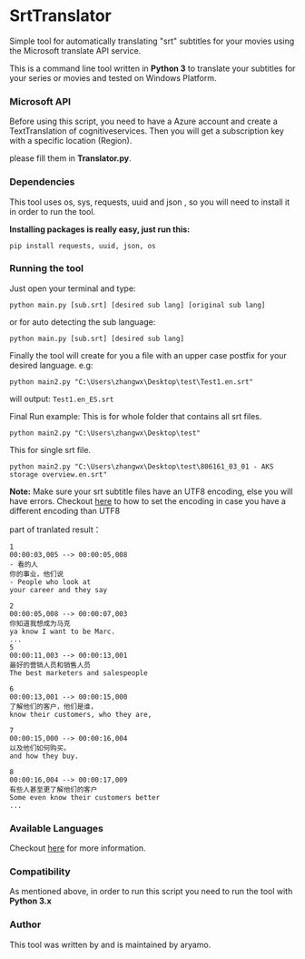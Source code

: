 # SrtTranslator
Simple tool for automatically translating "srt" subtitles for your movies using the Microsoft translate API service.

This is a command line tool written in <strong>Python 3</strong> to translate your subtitles for your series or movies and tested on Windows Platform.

###  Microsoft API 
Before using this script, you need to have a Azure account and create a TextTranslation of cognitiveservices.
Then you will get a subscription key with a specific location (Region).

please fill them in <b>Translator.py</b>.

### Dependencies
This tool uses os, sys, requests, uuid and json , so you will need to install it in order to run the tool.

<strong>Installing packages is really easy, just run this:</strong>
```
pip install requests, uuid, json, os
```
### Running the tool
Just open your terminal and type:
```
python main.py [sub.srt] [desired sub lang] [original sub lang]
```
or for auto detecting the sub language:
```
python main.py [sub.srt] [desired sub lang]
```
Finally the tool will create for you a file with an upper case postfix for your desired language. e.g:
```
python main2.py "C:\Users\zhangwx\Desktop\test\Test1.en.srt"
```
will output: ```Test1.en_ES.srt```

Final Run example:
This is for whole folder that contains all srt files.
```
python main2.py "C:\Users\zhangwx\Desktop\test"
```
This for single srt file.
```
python main2.py "C:\Users\zhangwx\Desktop\test\806161_03_01 - AKS storage overview.en.srt"
```
<strong>Note:</strong> Make sure your srt subtitle files have an UTF8 encoding, else you will have errors.
Checkout <a href="http://redhotwords.com/unicode.html">here</a> to how to set the encoding in case you have a different encoding than UTF8

part of tranlated result：
```
1
00:00:03,005 --> 00:00:05,008
- 看的人
你的事业，他们说
- People who look at
your career and they say

2
00:00:05,008 --> 00:00:07,003
你知道我想成为马克
ya know I want to be Marc.
...
5
00:00:11,003 --> 00:00:13,001
最好的营销人员和销售人员
The best marketers and salespeople

6
00:00:13,001 --> 00:00:15,000
了解他们的客户，他们是谁，
know their customers, who they are,

7
00:00:15,000 --> 00:00:16,004
以及他们如何购买。
and how they buy.

8
00:00:16,004 --> 00:00:17,009
有些人甚至更了解他们的客户
Some even know their customers better
...

```

### Available Languages
Checkout <a href="https://docs.microsoft.com/zh-cn/azure/cognitive-services/Translator/language-support#translation">here</a> for more information.

### Compatibility
As mentioned above, in order to run this script you need to run the tool with <strong>Python 3.x</strong>
### Author
This tool was written by and is maintained by aryamo.

